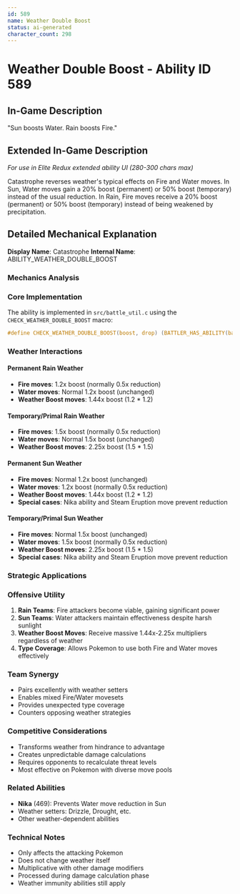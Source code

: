 ```yaml
---
id: 589
name: Weather Double Boost
status: ai-generated
character_count: 298
---
```


# Weather Double Boost - Ability ID 589

## In-Game Description
"Sun boosts Water. Rain boosts Fire."

## Extended In-Game Description
*For use in Elite Redux extended ability UI (280-300 chars max)*

Catastrophe reverses weather's typical effects on Fire and Water moves. In Sun, Water moves gain a 20% boost (permanent) or 50% boost (temporary) instead of the usual reduction. In Rain, Fire moves receive a 20% boost (permanent) or 50% boost (temporary) instead of being weakened by precipitation.

## Detailed Mechanical Explanation

**Display Name**: Catastrophe
**Internal Name**: ABILITY_WEATHER_DOUBLE_BOOST

### Mechanics Analysis

### Core Implementation
The ability is implemented in `src/battle_util.c` using the `CHECK_WEATHER_DOUBLE_BOOST` macro:
```c
#define CHECK_WEATHER_DOUBLE_BOOST(boost, drop) (BATTLER_HAS_ABILITY(battlerAtk, ABILITY_WEATHER_DOUBLE_BOOST) ? UQ_4_12(boost) : UQ_4_12(drop))
```

### Weather Interactions

#### Permanent Rain Weather
- **Fire moves**: 1.2x boost (normally 0.5x reduction)
- **Water moves**: Normal 1.2x boost (unchanged)
- **Weather Boost moves**: 1.44x boost (1.2 * 1.2)

#### Temporary/Primal Rain Weather  
- **Fire moves**: 1.5x boost (normally 0.5x reduction)
- **Water moves**: Normal 1.5x boost (unchanged)
- **Weather Boost moves**: 2.25x boost (1.5 * 1.5)

#### Permanent Sun Weather
- **Fire moves**: Normal 1.2x boost (unchanged)
- **Water moves**: 1.2x boost (normally 0.5x reduction)
- **Weather Boost moves**: 1.44x boost (1.2 * 1.2)
- **Special cases**: Nika ability and Steam Eruption move prevent reduction

#### Temporary/Primal Sun Weather
- **Fire moves**: Normal 1.5x boost (unchanged)
- **Water moves**: 1.5x boost (normally 0.5x reduction)
- **Weather Boost moves**: 2.25x boost (1.5 * 1.5)
- **Special cases**: Nika ability and Steam Eruption move prevent reduction

### Strategic Applications

### Offensive Utility
1. **Rain Teams**: Fire attackers become viable, gaining significant power
2. **Sun Teams**: Water attackers maintain effectiveness despite harsh sunlight
3. **Weather Boost Moves**: Receive massive 1.44x-2.25x multipliers regardless of weather
4. **Type Coverage**: Allows Pokemon to use both Fire and Water moves effectively

### Team Synergy
- Pairs excellently with weather setters
- Enables mixed Fire/Water movesets
- Provides unexpected type coverage
- Counters opposing weather strategies

### Competitive Considerations
- Transforms weather from hindrance to advantage
- Creates unpredictable damage calculations
- Requires opponents to recalculate threat levels
- Most effective on Pokemon with diverse move pools

### Related Abilities
- **Nika** (469): Prevents Water move reduction in Sun
- Weather setters: Drizzle, Drought, etc.
- Other weather-dependent abilities

### Technical Notes
- Only affects the attacking Pokemon
- Does not change weather itself
- Multiplicative with other damage modifiers
- Processed during damage calculation phase
- Weather immunity abilities still apply